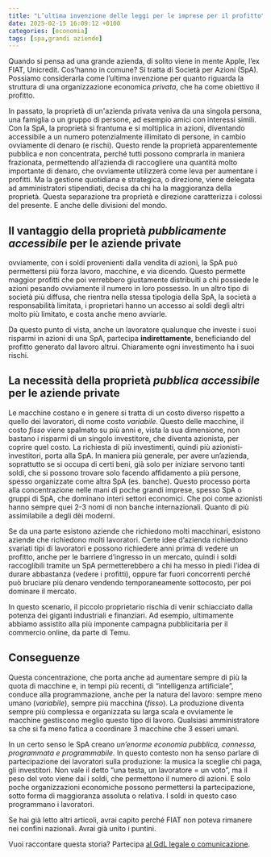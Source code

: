 ```yaml
--- 
title: "L’ultima invenzione delle leggi per le imprese per il profitto" 
date: 2025-02-15 16:09:12 +0100 
categories: [economia] 
tags: [spa,grandi aziende] 
--- 
```



Quando si pensa ad una grande azienda, di solito viene in mente Apple, l’ex FIAT, Unicredit. Cos’hanno in comune? Si tratta di Società per Azioni (SpA). Possiamo considerarla come l’ultima invenzione per quanto riguarda la struttura di una organizzazione economica *privata*, che ha come obiettivo il profitto.

In passato, la proprietà di un'azienda privata veniva da una singola persona, una famiglia o un gruppo di persone, ad esempio amici con interessi simili. Con la SpA, la proprietà si frantuma e si moltiplica in azioni, diventando accessibile a un numero potenzialmente illimitato di persone, in cambio ovviamente di denaro (e rischi). Questo rende la proprietà apparentemente pubblica e non concentrata, perché tutti possono comprarla in maniera frazionata, permettendo all’azienda di raccogliere una quantità molto importante di denaro, che ovviamente utilizzerà come leva per aumentare i profitti.
Ma la gestione quotidiana e strategica, o direzione, viene delegata ad amministratori stipendiati, decisa da chi ha la maggioranza della proprietà. 
Questa separazione tra proprietà e direzione caratterizza i colossi del presente. E anche delle divisioni del mondo.

## Il vantaggio della proprietà *pubblicamente accessibile* per le aziende private
ovviamente, con i soldi provenienti dalla vendita di azioni, la SpA può permettersi più forza lavoro, macchine, e via dicendo. Questo permette maggior profitti che poi verrebbero giustamente distribuiti a chi possiede le azioni pesando ovviamente il numero in loro possesso. In un altro tipo di società più diffusa, che rientra nella stessa tipologia della SpA, la società a responsabilità limitata, i proprietari hanno un accesso ai soldi degli altri molto più limitato, e costa anche meno avviarle. 

Da questo punto di vista, anche un lavoratore qualunque che investe i suoi risparmi in azioni di una SpA, partecipa **indirettamente**, beneficiando del profitto generato dal lavoro altrui. Chiaramente ogni investimento ha i suoi rischi.

## La necessità della proprietà *pubblica accessibile* per le aziende private
Le macchine costano e in genere si tratta di un costo diverso rispetto a quello dei lavoratori, di nome costo *variabile*. Questo delle macchine, il costo *fisso* viene spalmato su più anni e, vista la sua dimensione, non bastano i risparmi di un singolo investitore, che diventa azionista, per coprire quel costo. La richiesta di più investimenti, quindi più azionisti-investitori, porta alla SpA. In maniera più generale, per avere un’azienda, soprattutto se si occupa di certi beni, già solo per iniziare servono tanti soldi, che si possono trovare solo facendo affidamento a più persone, spesso organizzate come altra SpA (es. banche). Questo processo porta alla concentrazione nelle mani di poche grandi imprese, spesso SpA o gruppi di SpA, che dominano interi settori economici. Che poi come azionisti hanno sempre quei 2-3 nomi di non banche internazionali. Quanto di più assimilabile a degli dèi moderni.

Se da una parte esistono aziende che richiedono molti macchinari, esistono aziende che richiedono molti lavoratori. Certe idee d’azienda richiedono svariati tipi di lavoratori e possono richiedere anni prima di vedere un profitto, anche per le barriere d’ingresso in un mercato, quindi i soldi raccoglibili tramite un SpA permetterebbero a chi ha messo in piedi l’idea di durare abbastanza (vedere i profitti), oppure far fuori concorrenti perché può bruciare più denaro vendendo temporaneamente sottocosto, per poi dominare il mercato.

In questo scenario, il piccolo proprietario rischia di venir schiacciato dalla potenza dei giganti industriali e finanziari. Ad esempio, ultimamente abbiamo assistito alla più imponente campagna pubblicitaria per il commercio online, da parte di Temu. 

## Conseguenze
Questa concentrazione, che porta anche ad aumentare sempre di più la quota di macchine e, in tempi più recenti, di “intelligenza artificiale”, conduce alla programmazione, anche per la natura del lavoro: sempre meno umano (*variabile*), sempre più macchina (*fisso*). La produzione diventa sempre più complessa e organizzata su larga scala e ovviamente le macchine gestiscono meglio questo tipo di lavoro.
Qualsiasi amministratore sa che si fa meno fatica a coordinare 3 macchine che 3 esseri umani. 

In un certo senso le SpA creano *un’enorme economia pubblica, connessa, programmata e programmabile.* 
In questo contesto non ha senso parlare di partecipazione dei lavoratori sulla produzione: la musica la sceglie chi paga, gli investitori. Non vale il detto “una testa, un lavoratore = un voto”, ma il peso del voto viene dai i soldi, che permettono il numero di azioni. E solo poche organizzazioni economiche possono permettersi la partecipazione, sotto forma di maggioranza assoluta o relativa. I soldi in questo caso programmano i lavoratori.

Se hai già letto altri articoli, avrai capito perché FIAT non poteva rimanere nei confini nazionali. Avrai già unito i puntini.

Vuoi raccontare questa storia? Partecipa [al GdL legale o comunicazione](https://f041.github.io/about/).
